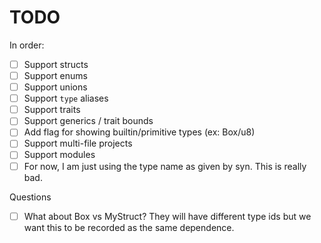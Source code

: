 TODO
====
In order:
- [ ] Support structs
- [ ] Support enums
- [ ] Support unions
- [ ] Support `type` aliases
- [ ] Support traits
- [ ] Support generics / trait bounds
- [ ] Add flag for showing builtin/primitive types (ex: Box/u8)
- [ ] Support multi-file projects
- [ ] Support modules
- [ ] For now, I am just using the type name as given by syn. This is really bad.

Questions
- [ ] What about Box<MyStruct> vs MyStruct? They will have different type ids
      but we want this to be recorded as the same dependence.
